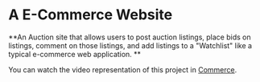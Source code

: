 # A E-Commerce Website

**An Auction site that allows users to post auction listings, place bids on listings, comment on those listings, and add listings to a "Watchlist" like a typical e-commerce web application. **

You can watch the video representation of this project in [Commerce](https://youtu.be/bVUiBvYwMvc).
